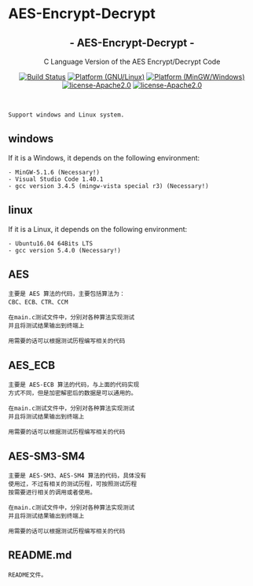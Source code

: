 # AES-Encrypt-Decrypt

<h2 align="center">- AES-Encrypt-Decrypt - </h2>
<p align="center">C Language Version of the AES Encrypt/Decrypt Code</p>

<p align="center">
    <a href="https://travis-ci.org/songshuaisong/AES-Encrypt-Decrypt"><img alt="Build Status" src="https://travis-ci.com/songshuaisong/AES-Encrypt-Decrypt.svg?branch=main"></a> 
	<a href="http://www.kernel.org"><img alt="Platform (GNU/Linux)" src="https://img.shields.io/badge/platform-GNU/Linux-blue.svg"></a>
    <a href="http://www.windows.org"><img alt="Platform (MinGW/Windows)" src="https://img.shields.io/badge/platform-MinGW/Windows-blue.svg"></a>
    <a href="http://www.apache.org"><img alt="license-Apache2.0" src="https://img.shields.io/badge/license-Apache2.0-yellow.svg"></a>
	<a href="https://mit-license.org/"><img alt="license-Apache2.0" src="https://img.shields.io/badge/license-MIT-yellow.svg"></a> 
</p>

<br>


	Support windows and Linux system.


## windows
If it is a Windows, it depends on the following environment:

    - MinGW-5.1.6 (Necessary!)
    - Visual Studio Code 1.40.1 
    - gcc version 3.4.5 (mingw-vista special r3) (Necessary!)

## linux
If it is a Linux, it depends on the following environment:

    - Ubuntu16.04 64Bits LTS 
    - gcc version 5.4.0 (Necessary!)
	

## AES

	主要是 AES 算法的代码，主要包括算法为：
	CBC、ECB、CTR、CCM
	
	在main.c测试文件中，分别对各种算法实现测试
	并且将测试结果输出到终端上
	
	用需要的话可以根据测试历程编写相关的代码


## AES_ECB

	主要是 AES-ECB 算法的代码，与上面的代码实现
	方式不同，但是加密解密后的数据是可以通用的。
	
	在main.c测试文件中，分别对各种算法实现测试
	并且将测试结果输出到终端上
	
	用需要的话可以根据测试历程编写相关的代码


## AES-SM3-SM4

	主要是 AES-SM3、AES-SM4 算法的代码，具体没有
	使用过，不过有相关的测试历程，可按照测试历程
	按需要进行相关的调用或者使用。
	
	在main.c测试文件中，分别对各种算法实现测试
	并且将测试结果输出到终端上
	
	用需要的话可以根据测试历程编写相关的代码

## README.md

	README文件。


    
